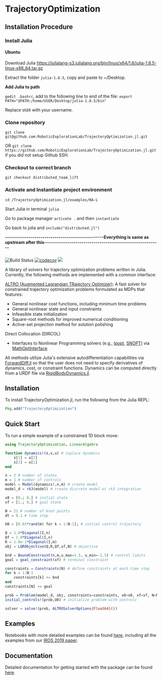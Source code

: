 # TrajectoryOptimization

## Installation Procedure
### Install Julia
#### Ubuntu
Download Julia https://julialang-s3.julialang.org/bin/linux/x64/1.6/julia-1.6.5-linux-x86_64.tar.gz

Extract the folder `julia-1.6.5`, copy and paste to ~/Desktop.

**Add Julia to path**

`gedit .bashrc`, add to the following line to end of the file:
`export PATH="$PATH:/home/USER/Desktop/julia-1.6.5/bin"`

Replace `USER` with your username.

### Clone repository
`git clone git@github.com:RoboticExplorationLab/TrajectoryOptimization.jl.git`

OR `git clone https://github.com/RoboticExplorationLab/TrajectoryOptimization.jl.git` if you did not setup Github SSH.

### Checkout to correct branch
`git checkout distributed_team_lift`

### Activate and Instantiate project environment
`cd /TrajectoryOptimization.jl/examples/RA-L`

Start Julia in terminal `julia`

Go to package manager `activate .` and then `instantiate`

Go back to julia and `include("distributed.jl")`

**--------------------------------------------------Everything is same as upstream after this-----------------------------------------------------------**

###

![Build Status](https://travis-ci.org/RoboticExplorationLab/TrajectoryOptimization.jl.svg?branch=master)
[![codecov](https://codecov.io/gh/RoboticExplorationLab/TrajectoryOptimization.jl/branch/master/graph/badge.svg)](https://codecov.io/gh/RoboticExplorationLab/TrajectoryOptimization.jl)
[![](https://img.shields.io/badge/docs-dev-blue.svg)](https://RoboticExplorationLab.github.io/TrajectoryOptimization.jl/dev)

A library of solvers for trajectory optimization problems written in Julia. Currently, the following methods are implemented with a common interface:

[ALTRO (Augmented Lagrangian TRajectory Optimizer)](https://rexlab.stanford.edu/papers/altro-iros.pdf): A fast solver for constrained trajectory optimization problems formulated as MDPs that features:
  * General nonlinear cost functions, including minimum time problems
  * General nonlinear state and input constraints
  * Infeasible state initialization
  * Square-root methods for improved numerical conditioning
  * Active-set projection method for solution polishing

Direct Collocation (DIRCOL)
  * Interfaces to Nonlinear Programming solvers (e.g., [Ipopt](https://github.com/coin-or/Ipopt), [SNOPT](https://ccom.ucsd.edu/~optimizers/solvers/snopt/)) via [MathOptInterface](https://github.com/JuliaOpt/MathOptInterface.jl)

All methods utilize Julia's extensive autodifferentiation capabilities via [ForwardDiff.jl](http://www.juliadiff.org/ForwardDiff.jl/) so that the user does not need to specify derivatives of dynamics, cost, or constraint functions. Dynamics can be computed directly from a URDF file via [RigidBodyDynamics.jl](https://github.com/JuliaRobotics/RigidBodyDynamics.jl).

## Installation
To install TrajectoryOptimization.jl, run the following from the Julia REPL:
```julia
Pkg.add("TrajectoryOptimization")
```

## Quick Start
To run a simple example of a constrained 1D block move:
```julia
using TrajectoryOptimization, LinearAlgebra

function dynamics!(ẋ,x,u) # inplace dynamics
    ẋ[1] = x[2]
    ẋ[2] = u[1]
end

n = 2 # number of states
m = 1 # number of controls
model = Model(dynamics!,n,m) # create model
model_d = rk3(model) # create discrete model w/ rk3 integration

x0 = [0.; 0.] # initial state
xf = [1.; 0.] # goal state

N = 21 # number of knot points
dt = 0.1 # time step

U0 = [0.01*rand(m) for k = 1:N-1]; # initial control trajectory

Q = 1.0*Diagonal(I,n)
Qf = 1.0*Diagonal(I,n)
R = 1.0e-1*Diagonal(I,m)
obj = LQRObjective(Q,R,Qf,xf,N) # objective

bnd = BoundConstraint(n,m,u_max=1.5, u_min=-1.5) # control limits
goal = goal_constraint(xf) # terminal constraint

constraints = Constraints(N) # define constraints at each time step
for k = 1:N-1
    constraints[k] += bnd
end
constraints[N] += goal

prob = Problem(model_d, obj, constraints=constraints, x0=x0, xf=xf, N=N, dt=dt) # construct problem
initial_controls!(prob,U0) # initialize problem with controls

solver = solve!(prob, ALTROSolverOptions{Float64}())
```

## Examples
Notebooks with more detailed examples can be found [here](https://github.com/RoboticExplorationLab/TrajectoryOptimization.jl/tree/master/examples), including all the examples from our [IROS 2019 paper](https://github.com/RoboticExplorationLab/TrajectoryOptimization.jl/tree/master/examples/IROS_2019).

## Documentation
Detailed documentation for getting started with the package can be found [here](https://roboticexplorationlab.github.io/TrajectoryOptimization.jl/dev/).

